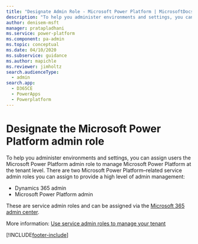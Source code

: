 ```yaml
---
title: "Designate Admin Role - Microsoft Power Platform | MicrosoftDocs"
description: "To help you administer environments and settings, you can assign users the Microsoft Power Platform admin role to manage Microsoft Power Platform at tenant level."
author: denisem-msft
manager: pratapladhani
ms.service: power-platform
ms.component: pa-admin
ms.topic: conceptual
ms.date: 04/10/2020
ms.subservice: guidance
ms.author: mapichle
ms.reviewer: jimholtz
search.audienceType: 
  - admin
search.app: 
  - D365CE
  - PowerApps
  - Powerplatform
---
```

# Designate the Microsoft Power Platform admin role

To help you administer environments and settings, you can assign users the Microsoft Power Platform admin role to manage Microsoft Power Platform at the tenant level. There are two Microsoft Power Platform&ndash;related service admin roles you can assign to provide a high level of admin management:

- Dynamics 365 admin
- Microsoft Power Platform admin

These are service admin roles and can be assigned via the [Microsoft 365 admin center](https://admin.microsoft.com/).

More information: [Use service admin roles to manage your tenant](../../admin/use-service-admin-role-manage-tenant.md#service-administrator-permission-matrix)


[!INCLUDE[footer-include](../../includes/footer-banner.md)]